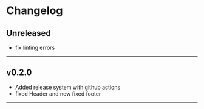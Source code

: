 # Changelog

## Unreleased

- fix linting errors

---

## v0.2.0

- Added release system with github actions
- fixed Header and new fixed footer

---
